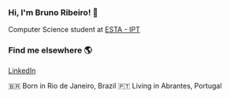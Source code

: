 ### Hi, I'm Bruno Ribeiro! 👋
Computer Science student at [ESTA - IPT](https://www.ipt.pt/)

### Find me elsewhere 🌎
<!-- [Site]() -->
[LinkedIn](https://www.linkedin.com/in/bruno-sr/)

🇧🇷 Born in Rio de Janeiro, Brazil
🇵🇹 Living in Abrantes, Portugal
